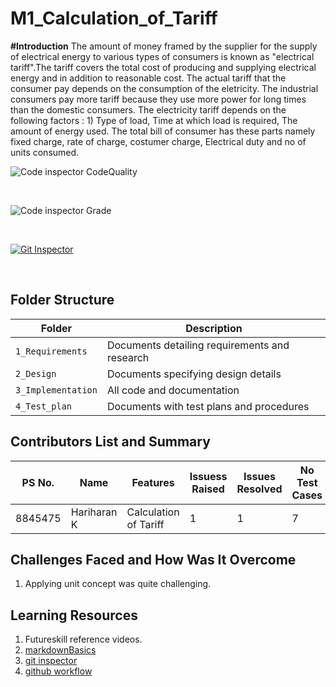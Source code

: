 # M1_Calculation_of_Tariff
**#Introduction**
The amount of money framed by the supplier for the supply of electrical energy to various types of consumers is known as "electrical tariff".The tariff covers the total cost of producing and supplying electrical energy and in addition to reasonable cost.
The actual tariff that the consumer pay depends on the consumption of the eletricity. The industrial consumers pay more tariff because they use more power for long times than the domestic consumers. The electricity tariff depends on the following factors : 1) Type of load, Time at which load is required, The amount of energy used.
The total bill of consumer has these parts namely fixed charge, rate of charge, costumer charge, Electrical duty and no of units consumed.


![Code inspector CodeQuality](https://api.codiga.io/project/32442/score/svg)

<br>

![Code inspector Grade](https://api.codiga.io/project/32442/status/svg)

<br>

[![Git Inspector](https://github.com/Hariharan4501/M1_Calculation_of_Tariff/actions/workflows/git_inspector.yml/badge.svg)](https://github.com/Hariharan4501/M1_Calculation_of_Tariff/actions/workflows/git_inspector.yml)






<br>

## Folder Structure

| Folder             | Description                                   |
| ------------------ | --------------------------------------------- |
| `1_Requirements`   | Documents detailing requirements and research |
| `2_Design`         | Documents specifying design details           |
| `3_Implementation` | All code and documentation                    |
| `4_Test_plan`      | Documents with test plans and procedures      |
## Contributors List and Summary

PS No. |  Name   |    Features    | Issuess Raised |Issues Resolved|No Test Cases|Test Case Pass
-------|---------|----------------|----------------|---------------|-------------|--------------
8845475|Hariharan K|Calculation of Tariff|    1    | 1             | 7           | 7
## Challenges Faced and How Was It Overcome

1. Applying unit concept was quite challenging.


## Learning Resources
1. Futureskill reference videos.
2. [markdownBasics](https://guides.github.com/features/mastering-markdown/)
3. [git inspector](https://github.com/ejwa/gitinspector.git)
4. [github workflow](https://docs.github.com/en/actions/learn-github-action)
